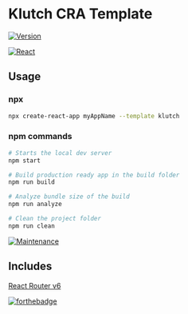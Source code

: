 # Klutch CRA Template

[![Version](https://img.shields.io/npm/v/cra-template-klutch-dev.svg?style=flat-square)](www.npmjs.com/package/cra-template-klutch)

[![React](https://img.shields.io/badge/react%20-%2320232a.svg?&style=for-the-badge&logo=react&logoColor=%2361DAFB)](https://reactjs.com)

## Usage

### npx

```sh
npx create-react-app myAppName --template klutch
```

### npm commands

```sh
# Starts the local dev server
npm start

# Build production ready app in the build folder
npm run build

# Analyze bundle size of the build
npm run analyze

# Clean the project folder
npm run clean
```

[![Maintenance](https://img.shields.io/badge/Maintained%3F-yes-green.svg)](https://GitHub.com/Klutchdev/cra-template-klutch/graphs/commit-activity)

## Includes

[React Router v6](https://reactrouter.com/docs/en/v6)

[![forthebadge](https://forthebadge.com/images/badges/powered-by-netflix.svg)](www.npmjs.com/package/cra-template-klutch-dev)

<!-- prettier-ignore-start -->

[npm]: https://www.npmjs.com/
[node]: https://nodejs.org
[package]: https://www.npmjs.com/package/cra-template-klutch
[react-router-dom]: https://reactrouter.com/docs/en/v6
[forthebadge]: https://forthebadge.com/images/badges/powered-by-netflix.svg
